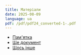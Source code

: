 ```yaml
---
title: Матеріали
date: 2025-08-09
language: ua
pdf: /pdf/pdf24_converted-1-.pdf
---
```




- [Пам'ятка](/pdf/pamyatka.pdf) 
- [Ще документ](/pdf/pdf24_converted-1-.pdf)
- [Щось інше](/pdf/something.pdf)


